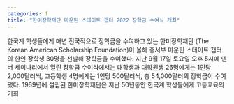 ```yaml
---
categories: f
title: "한미장학재단 마운틴 스테이트 챕터 2022 장학금 수여식 개최"
---
```

한국계 학생들에게 매년 전국적으로 장학금을 수여하고 있는 한미장학재단 (The Korean American Scholarship Foundation)이 올해 중서부 마운틴 스테이트 챕터의 한인 장학생 30명을 선발해 장학금을 수여했다. 지난 9월 17일 토요일 오후 5시에 덴버 세미나리에서 열린 장학금 수여식에서는 대학생과 대학원생 26명에게는 1인당 2,000달러씩, 고등학생 4명에게는 1인당 500달러씩, 총 54,000달러의 장학금이 수여됐다. 1969년에 설립된 한미장학재단은 지난 50년동안 한국계 학생들에게 고등교육의 기회